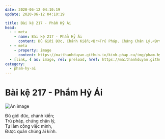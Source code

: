 ```yaml
---
date: 2020-06-12 04:10:19
update: 2020-06-12 04:10:19

title: Bài kệ 217 - Phẩm Hỷ Ái
head:
  - - meta
    - name: Bài kệ 217 - Phẩm Hỷ Ái
      content: Ðủ Giới Đức, Chánh Kiến;<Br>Trú Pháp, Chứng Chân Lý,<Br>Tự Làm Công Việc Mình,<Br>Ðược Quần Chúng Ái Kính.<Br>
  - - meta
    - property: image
      content: https://maithanhduyan.github.io/kinh-phap-cu/img/pham-hy-ai/pham-hy-ai-217.jpg
  - [link, { as: image, rel: preload, href: https://maithanhduyan.github.io/kinh-phap-cu/img/pham-hy-ai/pham-hy-ai-217.jpg }]
category:
  - pham-hy-ai
---
```


# Bài kệ 217 - Phẩm Hỷ Ái

![An image](/img/pham-hy-ai/pham-hy-ai-217.jpg)

Ðủ giới đức, chánh kiến;<br>Trú pháp, chứng chân lý,<br>Tự làm công việc mình,<br>Ðược quần chúng ái kính.<br>

